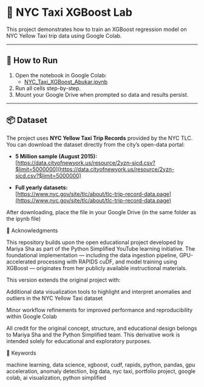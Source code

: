 # 🗽 NYC Taxi XGBoost Lab

This project demonstrates how to train an XGBoost regression model on NYC Yellow Taxi trip data using Google Colab.

---

## 🚀 How to Run
1. Open the notebook in Google Colab:
   - [NYC_Taxi_XGBoost_Abukar.ipynb](./NYC_Taxi_XGBoost_Abukar.ipynb)
2. Run all cells step-by-step.
3. Mount your Google Drive when prompted so data and results persist.

---

## 📦 Dataset

The project uses **NYC Yellow Taxi Trip Records** provided by the NYC TLC.  
You can download the dataset directly from the city’s open-data portal:

- **5 Million sample (August 2015):**  
  [https://data.cityofnewyork.us/resource/2yzn-sicd.csv?$limit=5000000](https://data.cityofnewyork.us/resource/2yzn-sicd.csv?$limit=5000000)

- **Full yearly datasets:**  
  [https://www.nyc.gov/site/tlc/about/tlc-trip-record-data.page](https://www.nyc.gov/site/tlc/about/tlc-trip-record-data.page)

After downloading, place the file in your Google Drive (in the same folder as the ipynb file)

🧾 Acknowledgments

This repository builds upon the open educational project developed by Mariya Sha
 as part of the Python Simplified
 YouTube learning initiative.
The foundational implementation — including the data ingestion pipeline, GPU-accelerated processing with RAPIDS cuDF, and model training using XGBoost — originates from her publicly available instructional materials.

This version extends the original project with:

Additional data visualization tools to highlight and interpret anomalies and outliers in the NYC Yellow Taxi dataset

Minor workflow refinements for improved performance and reproducibility within Google Colab

All credit for the original concept, structure, and educational design belongs to Mariya Sha and the Python Simplified team.
This derivative work is intended solely for educational and exploratory purposes.

🔑 Keywords

machine learning, data science, xgboost, cudf, rapids, python, pandas, gpu acceleration, anomaly detection, big data, nyc taxi, portfolio project, google colab, ai visualization, python simplified
